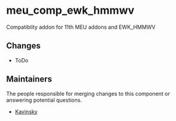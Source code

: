 meu_comp_ewk_hmmwv
=================

Compatiblity addon for 11th MEU addons and EWK_HMMWV

## Changes

* ToDo

## Maintainers

The people responsible for merging changes to this component or answering potential questions.

- [Kavinsky](https://github.com/kavinsky/)